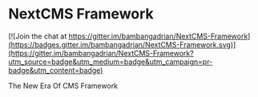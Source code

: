 # NextCMS Framework

[![Join the chat at https://gitter.im/bambangadrian/NextCMS-Framework](https://badges.gitter.im/bambangadrian/NextCMS-Framework.svg)](https://gitter.im/bambangadrian/NextCMS-Framework?utm_source=badge&utm_medium=badge&utm_campaign=pr-badge&utm_content=badge)


The New Era Of CMS Framework
